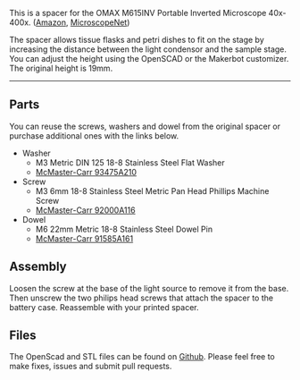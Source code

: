 This is a spacer for the OMAX M615INV Portable Inverted Microscope 40x-400x. ([Amazon], [MicroscopeNet])

The spacer allows tissue flasks and petri dishes to fit on the stage by increasing the distance between the light condensor and the sample stage. You can adjust the height using the OpenSCAD or the Makerbot customizer. The original height is 19mm.

---
## Parts
You can reuse the screws, washers and dowel from the original spacer or purchase additional ones with the links below.

- Washer 
    - M3 Metric DIN 125 18-8 Stainless Steel Flat Washer
    - [McMaster-Carr 93475A210](http://www.mcmaster.com/#93475a210)
- Screw
    - M3 6mm 18-8 Stainless Steel Metric Pan Head Phillips Machine Screw
    - [McMaster-Carr 92000A116](http://www.mcmaster.com/#92000a116)
- Dowel
    - M6 22mm Metric 18-8 Stainless Steel Dowel Pin
    - [McMaster-Carr 91585A161](http://www.mcmaster.com/#91585a161)

## Assembly

Loosen the screw at the base of the light source to remove it from the base. Then unscrew the two philips head screws that attach the spacer to the battery case. Reassemble with your printed spacer.

## Files
The OpenScad and STL files can be found on [Github]. Please feel free to make fixes, issues and submit pull requests.

[Amazon]: http://www.amazon.com/OMAX-40X-400X-Portable-Monocular-Microscope/dp/B004EBEYZS
[MicroscopeNet]: http://www.microscopenet.com/40x400x-portable-inverted-microscope-p-8917.html
[Github]: https://github.com/ironchief/M615INV-spacer
